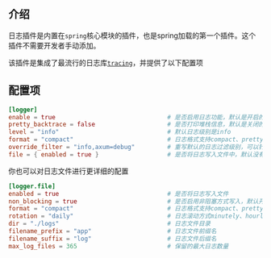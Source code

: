 ## 介绍

日志插件是内置在`spring`核心模块的插件，也是spring加载的第一个插件。这个插件不需要开发者手动添加。

该插件是集成了最流行的日志库[`tracing`](https://tracing.rs/)，并提供了以下配置项

## 配置项

```toml
[logger]
enable = true                               # 是否启用日志功能，默认是开启的
pretty_backtrace = false                    # 是否打印堆栈信息，默认是关闭的，建议只在应用开发阶段开启
level = "info"                              # 默认日志级别是info
format = "compact"                          # 日志格式支持compact、pretty、json，默认是compact
override_filter = "info,axum=debug"         # 重写默认的日志过滤级别，可以针对crate库指定日志级别
file = { enabled = true }                   # 是否将日志写入文件中，默认没有开启
```

你也可以对日志文件进行更详细的配置
```toml
[logger.file]
enabled = true                              # 是否将日志写入文件
non_blocking = true                         # 是否启用非阻塞方式写入，默认开启
format = "compact"                          # 日志格式支持compact、pretty、json，默认是compact
rotation = "daily"                          # 日志滚动方式minutely、hourly、daily、never，默认按天滚动
dir = "./logs"                              # 日志文件目录
filename_prefix = "app"                     # 日志文件前缀名
filename_suffix = "log"                     # 日志文件后缀名
max_log_files = 365                         # 保留的最大日志数量
```